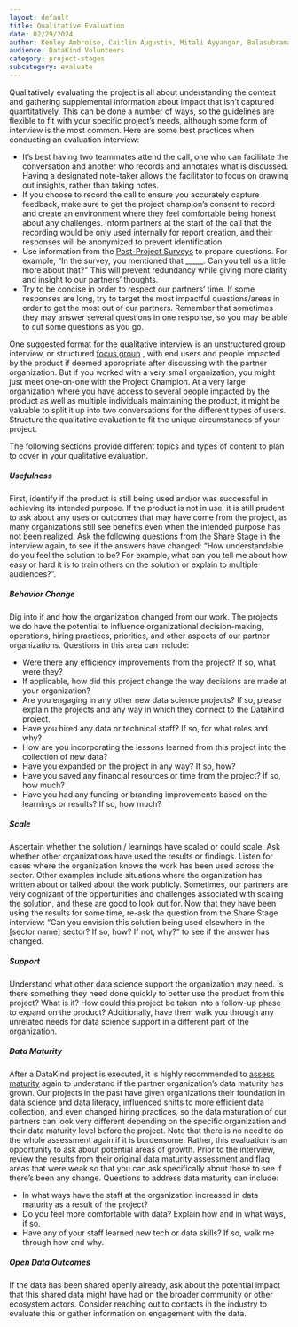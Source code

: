 ```yaml
---
layout: default
title: Qualitative Evaluation
date: 02/29/2024
author: Kenley Ambroise, Caitlin Augustin, Mitali Ayyangar, Balasubramaniam Theetharappan, Benjamin Kinsella, Emily Yelverton, Shanna Lee, Mallory Sheff, Rachel Wells
audience: DataKind Volunteers
category: project-stages
subcategory: evaluate
---
```


Qualitatively evaluating the project is all about understanding the context and gathering supplemental information about impact that isn’t captured quantitatively. This can be done a number of ways, so the guidelines are flexible to fit with your specific project’s needs, although some form of interview is the most common. Here are some best practices when conducting an evaluation interview:


* It’s best having two teammates attend the call, one who can facilitate the conversation and another who records and annotates what is discussed. Having a designated note\-taker allows the facilitator to focus on drawing out insights, rather than taking notes.
* If you choose to record the call to ensure you accurately capture feedback, make sure to get the project champion’s consent to record and create an environment where they feel comfortable being honest about any challenges. Inform partners at the start of the call that the recording would be only used internally for report creation, and their responses will be anonymized to prevent identification.
* Use information from the [Post\-Project Surveys](/volunteers/volunteer-management/post_project_surveys) to prepare questions. For example, “In the survey, you mentioned that \_\_\_\_\_. Can you tell us a little more about that?" This will prevent redundancy while giving more clarity and insight to our partners’ thoughts.
* Try to be concise in order to respect our partners’ time. If some responses are long, try to target the most impactful questions/areas in order to get the most out of our partners. Remember that sometimes they may answer several questions in one response, so you may be able to cut some questions as you go.


One suggested format for the qualitative interview is an unstructured group interview, or structured [focus group](https://humansofdata.atlan.com/2017/09/conduct-successful-focus-group-discussion/) , with end users and people impacted by the product if deemed appropriate after discussing with the partner organization. But if you worked with a very small organization, you might just meet one\-on\-one with the Project Champion. At a very large organization where you have access to several people impacted by the product as well as multiple individuals maintaining the product, it might be valuable to split it up into two conversations for the different types of users. Structure the qualitative evaluation to fit the unique circumstances of your project.


The following sections provide different topics and types of content to plan to cover in your qualitative evaluation. 


##### Usefulness


First, identify if the product is still being used and/or was successful in achieving its intended purpose. If the product is not in use, it is still prudent to ask about any uses or outcomes that may have come from the project, as many organizations still see benefits even when the intended purpose has not been realized. Ask the following questions from the Share Stage in the interview again, to see if the answers have changed: “How understandable do you feel the solution to be? For example, what can you tell me about how easy or hard it is to train others on the solution or explain to multiple audiences?”.


##### Behavior Change


Dig into if and how the organization changed from our work. The projects we do have the potential to influence organizational decision\-making, operations, hiring practices, priorities, and other aspects of our partner organizations. Questions in this area can include:


* Were there any efficiency improvements from the project? If so, what were they?
* If applicable, how did this project change the way decisions are made at your organization?
* Are you engaging in any other new data science projects? If so, please explain the projects and any way in which they connect to the DataKind project.
* Have you hired any data or technical staff? If so, for what roles and why?
* How are you incorporating the lessons learned from this project into the collection of new data?
* Have you expanded on the project in any way? If so, how?
* Have you saved any financial resources or time from the project? If so, how much?
* Have you had any funding or branding improvements based on the learnings or results? If so, how much?


##### Scale


Ascertain whether the solution / learnings have scaled or could scale. Ask whether other organizations have used the results or findings. Listen for cases where the organization knows the work has been used across the sector. Other examples include situations where the organization has written about or talked about the work publicly. Sometimes, our partners are very cognizant of the opportunities and challenges associated with scaling the solution, and these are good to look out for. Now that they have been using the results for some time, re\-ask the question from the Share Stage interview: “Can you envision this solution being used elsewhere in the \[sector name] sector? If so, how? If not, why?” to see if the answer has changed.


##### Support


Understand what other data science support the organization may need. Is there something they need done quickly to better use the product from this project? What is it? How could this project be taken into a follow\-up phase to expand on the product? Additionally, have them walk you through any unrelated needs for data science support in a different part of the organization. 


##### Data Maturity


After a DataKind project is executed, it is highly recommended to [assess maturity](/project-stages/discovery/assessing_data_maturity) again to understand if the partner organization’s data maturity has grown. Our projects in the past have given organizations their foundation in data science and data literacy, influenced shifts to more efficient data collection, and even changed hiring practices, so the data maturation of our partners can look very different depending on the specific organization and their data maturity level before the project. Note that there is no need to do the whole assessment again if it is burdensome. Rather, this evaluation is an opportunity to ask about potential areas of growth. Prior to the interview, review the results from their original data maturity assessment and flag areas that were weak so that you can ask specifically about those to see if there’s been any change. Questions to address data maturity can include:


* In what ways have the staff at the organization increased in data maturity as a result of the project?
* Do you feel more comfortable with data? Explain how and in what ways, if so.
* Have any of your staff learned new tech or data skills? If so, walk me through how and why.


##### Open Data Outcomes


If the data has been shared openly already, ask about the potential impact that this shared data might have had on the broader community or other ecosystem actors. Consider reaching out to contacts in the industry to evaluate this or gather information on engagement with the data.